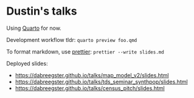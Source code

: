 # Dustin's talks

Using [Quarto](https://quarto.org) for now.

Development workflow tldr: `quarto preview foo.qmd`

To format markdown, use [prettier](https://prettier.io): `prettier --write slides.md`

Deployed slides:

- https://dabreegster.github.io/talks/map_model_v2/slides.html
- https://dabreegster.github.io/talks/tds_seminar_synthpop/slides.html
- https://dabreegster.github.io/talks/census_pitch/slides.html
